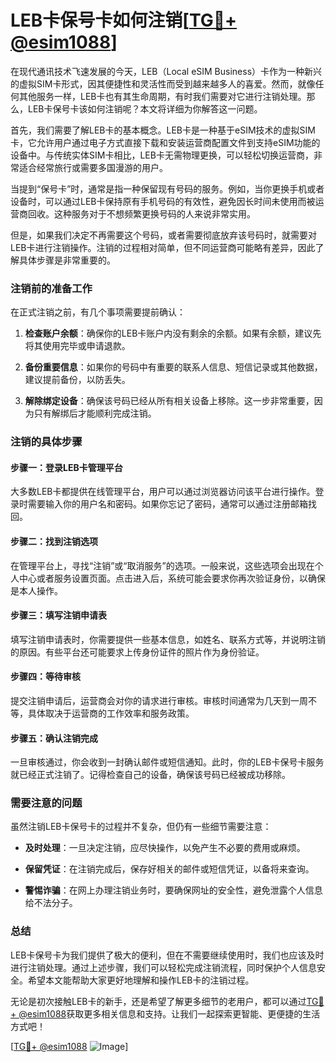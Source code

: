 # LEB卡保号卡如何注销[[TG💪+ @esim1088](https://t.me/s/esim1088)]

在现代通讯技术飞速发展的今天，LEB（Local eSIM Business）卡作为一种新兴的虚拟SIM卡形式，因其便捷性和灵活性而受到越来越多人的喜爱。然而，就像任何其他服务一样，LEB卡也有其生命周期，有时我们需要对它进行注销处理。那么，LEB卡保号卡该如何注销呢？本文将详细为你解答这一问题。

首先，我们需要了解LEB卡的基本概念。LEB卡是一种基于eSIM技术的虚拟SIM卡，它允许用户通过电子方式直接下载和安装运营商配置文件到支持eSIM功能的设备中。与传统实体SIM卡相比，LEB卡无需物理更换，可以轻松切换运营商，非常适合经常旅行或需要多国漫游的用户。

当提到“保号卡”时，通常是指一种保留现有号码的服务。例如，当你更换手机或者设备时，可以通过LEB卡保持原有手机号码的有效性，避免因长时间未使用而被运营商回收。这种服务对于不想频繁更换号码的人来说非常实用。

但是，如果我们决定不再需要这个号码，或者需要彻底放弃该号码时，就需要对LEB卡进行注销操作。注销的过程相对简单，但不同运营商可能略有差异，因此了解具体步骤是非常重要的。

### 注销前的准备工作

在正式注销之前，有几个事项需要提前确认：

1. **检查账户余额**：确保你的LEB卡账户内没有剩余的余额。如果有余额，建议先将其使用完毕或申请退款。
   
2. **备份重要信息**：如果你的号码中有重要的联系人信息、短信记录或其他数据，建议提前备份，以防丢失。

3. **解除绑定设备**：确保该号码已经从所有相关设备上移除。这一步非常重要，因为只有解绑后才能顺利完成注销。

### 注销的具体步骤

#### 步骤一：登录LEB卡管理平台

大多数LEB卡都提供在线管理平台，用户可以通过浏览器访问该平台进行操作。登录时需要输入你的用户名和密码。如果你忘记了密码，通常可以通过注册邮箱找回。

#### 步骤二：找到注销选项

在管理平台上，寻找“注销”或“取消服务”的选项。一般来说，这些选项会出现在个人中心或者服务设置页面。点击进入后，系统可能会要求你再次验证身份，以确保是本人操作。

#### 步骤三：填写注销申请表

填写注销申请表时，你需要提供一些基本信息，如姓名、联系方式等，并说明注销的原因。有些平台还可能要求上传身份证件的照片作为身份验证。

#### 步骤四：等待审核

提交注销申请后，运营商会对你的请求进行审核。审核时间通常为几天到一周不等，具体取决于运营商的工作效率和服务政策。

#### 步骤五：确认注销完成

一旦审核通过，你会收到一封确认邮件或短信通知。此时，你的LEB卡保号卡服务就已经正式注销了。记得检查自己的设备，确保该号码已经被成功移除。

### 需要注意的问题

虽然注销LEB卡保号卡的过程并不复杂，但仍有一些细节需要注意：

- **及时处理**：一旦决定注销，应尽快操作，以免产生不必要的费用或麻烦。
  
- **保留凭证**：在注销完成后，保存好相关的邮件或短信凭证，以备将来查询。

- **警惕诈骗**：在网上办理注销业务时，要确保网址的安全性，避免泄露个人信息给不法分子。

### 总结

LEB卡保号卡为我们提供了极大的便利，但在不需要继续使用时，我们也应该及时进行注销处理。通过上述步骤，我们可以轻松完成注销流程，同时保护个人信息安全。希望本文能帮助大家更好地理解和操作LEB卡的注销过程。

无论是初次接触LEB卡的新手，还是希望了解更多细节的老用户，都可以通过[TG💪+ @esim1088](https://t.me/s/esim1088)获取更多相关信息和支持。让我们一起探索更智能、更便捷的生活方式吧！

[[TG💪+ @esim1088](https://t.me/s/esim1088) ![Image](https://i.postimg.cc/4NQfJmqS/Snipaste-2025-05-13-00-14-12.png)]